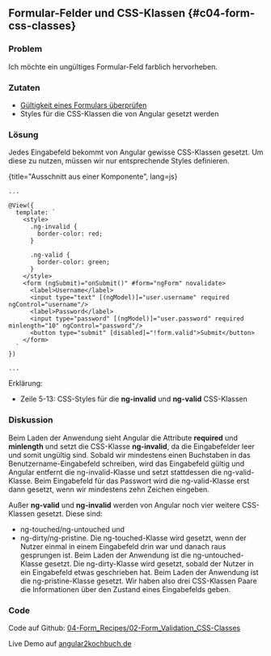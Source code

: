## Formular-Felder und CSS-Klassen {#c04-form-css-classes}

### Problem

Ich möchte ein ungültiges Formular-Feld farblich hervorheben.

### Zutaten
* [Gültigkeit eines Formulars überprüfen](#c04-form-validation)
* Styles für die CSS-Klassen die von Angular gesetzt werden

### Lösung

Jedes Eingabefeld bekommt von Angular gewisse CSS-Klassen gesetzt.
Um diese zu nutzen, müssen wir nur entsprechende Styles definieren.

{title="Ausschnitt aus einer Komponente", lang=js}
```
...

@View({
  template: `
    <style>
      .ng-invalid {
        border-color: red;
      }

      .ng-valid {
        border-color: green;
      }
    </style>
    <form (ngSubmit)="onSubmit()" #form="ngForm" novalidate>
      <label>Username</label>
      <input type="text" [(ngModel)]="user.username" required ngControl="username"/>
      <label>Password</label>
      <input type="password" [(ngModel)]="user.password" required minlength="10" ngControl="password"/>
      <button type="submit" [disabled]="!form.valid">Submit</button>
    </form>
  `
})

...
```

Erklärung:

* Zeile 5-13: CSS-Styles für die __ng-invalid__ und __ng-valid__ CSS-Klassen

### Diskussion

Beim Laden der Anwendung sieht Angular die Attribute __required__ und __minlength__ und setzt die CSS-Klasse __ng-invalid__, da die Eingabefelder leer und somit ungültig sind. Sobald wir mindestens einen Buchstaben in das Benutzername-Eingabefeld schreiben, wird das Eingabefeld gültig und Angular entfernt die ng-invalid-Klasse und setzt stattdessen die ng-valid-Klasse. Beim Eingabefeld für das Passwort wird die ng-valid-Klasse erst dann gesetzt, wenn wir mindestens zehn Zeichen eingeben.

Außer __ng-valid__ und __ng-invalid__ werden von Angular noch vier weitere CSS-Klassen gesetzt.
Diese sind:
* ng-touched/ng-untouched und
* ng-dirty/ng-pristine.
Die ng-touched-Klasse wird gesetzt, wenn der Nutzer einmal in einem Eingabefeld drin war und danach raus gesprungen ist.
Beim Laden der Anwendung ist die ng-untouched-Klasse gesetzt.
Die ng-dirty-Klasse wird gesetzt, sobald der Nutzer in ein Eingabefeld etwas geschrieben hat.
Beim Laden der Anwendung ist die ng-pristine-Klasse gesetzt.
Wir haben also drei CSS-Klassen Paare die Informationen über den Zustand eines Eingabefelds geben.

### Code

Code auf Github: [04-Form\_Recipes/02-Form\_Validation\_CSS-Classes](https://github.com/jsperts/angular2_kochbuch_code/tree/master/04-Form_Recipes/02-Form_Validation_CSS-Classes)

Live Demo auf [angular2kochbuch.de](http://angular2kochbuch.de/examples/code/04-Form_Recipes/04-Form_Validation_CSS-Classes/index.html)

